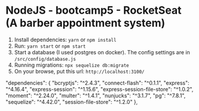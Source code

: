 # NodeJS - bootcamp5 - RocketSeat (A barber appointment system)

1. Install dependencies: `yarn` or `npm install`
2. Run: `yarn start` or `npm start`
3. Start a database (I used postgres on docker). The config settings are in `/src/config/database.js`
4. Running migrations: `npx sequelize db:migrate`
5. On your browse, put this url: `http://localhost:3100/`

"dependencies": {
"bcryptjs": "^2.4.3",
"connect-flash": "^0.1.1",
"express": "^4.16.4",
"express-session": "^1.15.6",
"express-session-file-store": "^1.0.2",
"moment": "^2.24.0",
"multer": "^1.4.1",
"nunjucks": "^3.1.7",
"pg": "^7.8.1",
"sequelize": "^4.42.0",
"session-file-store": "^1.2.0"
},
